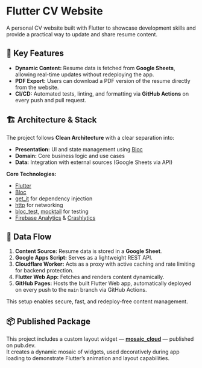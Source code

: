 # Flutter CV Website

A personal CV website built with Flutter to showcase development skills and provide a practical way to update and share resume content.

## 🚀 Key Features

- **Dynamic Content:** Resume data is fetched from **Google Sheets**, allowing real-time updates without redeploying the app.
- **PDF Export:** Users can download a PDF version of the resume directly from the website.
- **CI/CD:** Automated tests, linting, and formatting via **GitHub Actions** on every push and pull request.

## 🏗️ Architecture & Stack

The project follows **Clean Architecture** with a clear separation into:

- **Presentation:** UI and state management using [Bloc](https://bloclibrary.dev/)
- **Domain:** Core business logic and use cases
- **Data:** Integration with external sources (Google Sheets via API)

**Core Technologies:**

- [Flutter](https://flutter.dev/)
- [Bloc](https://pub.dev/packages/flutter_bloc)
- [get_it](https://pub.dev/packages/get_it) for dependency injection
- [http](https://pub.dev/packages/http) for networking
- [bloc_test](https://pub.dev/packages/bloc_test), [mocktail](https://pub.dev/packages/mocktail) for testing
- [Firebase Analytics](https://firebase.google.com/products/analytics) & [Crashlytics](https://firebase.google.com/products/crashlytics)

## 🔄 Data Flow

1. **Content Source:** Resume data is stored in a **Google Sheet**.
2. **Google Apps Script:** Serves as a lightweight REST API.
3. **Cloudflare Worker:** Acts as a proxy with active caching and rate limiting for backend protection.
4. **Flutter Web App:** Fetches and renders content dynamically.
5. **GitHub Pages:** Hosts the built Flutter Web app, automatically deployed on every push to the `main` branch via GitHub Actions.

This setup enables secure, fast, and redeploy-free content management.

## 📦 Published Package

This project includes a custom layout widget — [**mosaic_cloud**](https://pub.dev/packages/mosaic_cloud) — published on pub.dev.  
It creates a dynamic mosaic of widgets, used decoratively during app loading to demonstrate Flutter’s animation and layout capabilities.